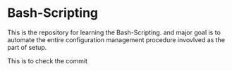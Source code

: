 # Bash-Scripting
This is the repository for learning the Bash-Scripting. and major goal is to automate the entire configuration management procedure  invovlved as the part of setup.

This is to check the commit